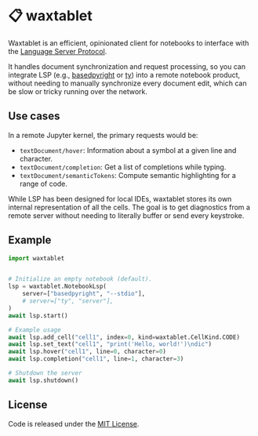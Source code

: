 # 📋 waxtablet

Waxtablet is an efficient, opinionated client for notebooks to interface with the [Language Server Protocol](https://microsoft.github.io/language-server-protocol/).

It handles document synchronization and request processing, so you can integrate LSP (e.g., [basedpyright](https://github.com/DetachHead/basedpyright) or [ty](https://github.com/astral-sh/ty)) into a remote notebook product, without needing to manually synchronize every document edit, which can be slow or tricky running over the network.

## Use cases

In a remote Jupyter kernel, the primary requests would be:

- `textDocument/hover`: Information about a symbol at a given line and character.
- `textDocument/completion`: Get a list of completions while typing.
- `textDocument/semanticTokens`: Compute semantic highlighting for a range of code.

While LSP has been designed for local IDEs, waxtablet stores its own internal representation of all the cells. The goal is to get diagnostics from a remote server without needing to literally buffer or send every keystroke.

## Example

```python
import waxtablet


# Initialize an empty notebook (default).
lsp = waxtablet.NotebookLsp(
    server=["basedpyright", "--stdio"],
    # server=["ty", "server"],
)
await lsp.start()

# Example usage
await lsp.add_cell("cell1", index=0, kind=waxtablet.CellKind.CODE)
await lsp.set_text("cell1", "print('Hello, world!')\ndic")
await lsp.hover("cell1", line=0, character=0)
await lsp.completion("cell1", line=1, character=3)

# Shutdown the server
await lsp.shutdown()
```

## License

Code is released under the [MIT License](LICENSE).
